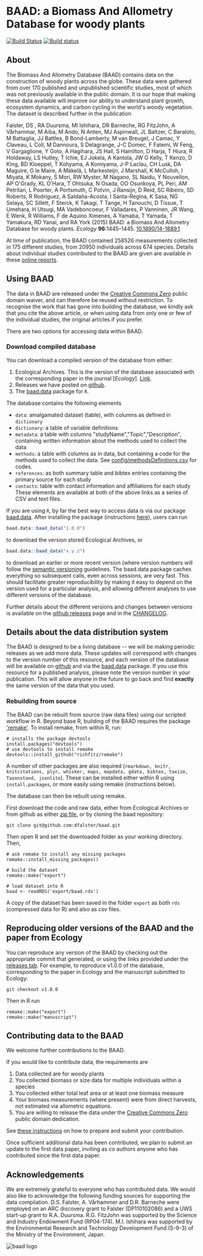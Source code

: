 # BAAD: a Biomass And Allometry Database for woody plants

[![Build Status](https://travis-ci.org/dfalster/baad.png?branch=master)](https://travis-ci.org/dfalster/baad)
[![Build status](https://ci.appveyor.com/api/projects/status/248baerx4grttnwn?svg=true)](https://ci.appveyor.com/project/dfalster/baad)

## About

The Biomass And Allometry Database (BAAD) contains data on the construction of woody plants across the globe. These data were gathered from over 170 published and unpublished scientific studies, most of which was not previously available in the public domain. It is our hope that making these data available will improve our ability to understand plant growth, ecosystem dynamics, and carbon cycling in the world's woody vegetation. The dataset is described further in the publication

Falster, DS , RA Duursma, MI Ishihara, DR Barneche, RG FitzJohn, A Vårhammar, M Aiba, M Ando, N Anten, MJ Aspinwall, JL Baltzer, C Baraloto, M Battaglia, JJ Battles, B Bond-Lamberty, M van Breugel, J Camac, Y Claveau, L Coll, M Dannoura, S Delagrange, J-C Domec, F Fatemi, W Feng, V Gargaglione, Y Goto, A Hagihara, JS Hall, S Hamilton, D Harja, T Hiura, R Holdaway, LS Hutley, T Ichie, EJ Jokela, A Kantola, JW G Kelly, T Kenzo, D King, BD Kloeppel, T Kohyama, A Komiyama, J-P Laclau, CH Lusk, DA Maguire, G le Maire, A Mäkelä, L Markesteijn, J Marshall, K McCulloh, I Miyata, K Mokany, S Mori, RW Myster, M Nagano, SL Naidu, Y Nouvellon, AP O'Grady, KL O'Hara, T Ohtsuka, N Osada, OO Osunkoya, PL Peri, AM Petritan, L Poorter, A Portsmuth, C Potvin, J Ransijn, D Reid, SC Ribeiro, SD Roberts, R Rodríguez, A Saldaña-Acosta, I Santa-Regina, K Sasa, NG Selaya, SC Sillett, F Sterck, K Takagi, T Tange, H Tanouchi, D Tissue, T Umehara, H Utsugi, MA Vadeboncoeur, F Valladares, P Vanninen, JR Wang, E Wenk, R Williams, F de Aquino Ximenes, A Yamaba, T Yamada, T Yamakura, RD Yanai, and RA York (2015) BAAD: a Biomass And Allometry Database for woody plants. *Ecology* **96**:1445–1445. [10.1890/14-1889.1](http://doi.org/10.1890/14-1889.1)

At time of publication, the BAAD contained 258526 measurements collected in 175 different studies, from 20950 individuals across 674 species. Details about individual studies contributed to the BAAD are given are available in these [online reports](https://github.com/dfalster/baad/wiki).

## Using BAAD

The data in BAAD are released under the [Creative Commons Zero](https://creativecommons.org/publicdomain/zero/1.0/) public domain waiver, and can therefore be reused without restriction. To recognise the work that has gone into building the database, we kindly ask that you cite the above article, or when using data from only one or few of the individual studies, the original articles if you prefer.

There are two options for accessing data within BAAD.

### Download compiled database

You can download a compiled version of the database from either:

1. Ecological Archives. This is the version of the database associated with the corresponding paper in the journal [*Ecology*]. [Link](http://www.esapubs.org/archive/ecol/E096/128/).
2. Releases we have posted on [github](https://github.com/dfalster/baad/releases).
3. The [baad.data](https://github.com/traitecoevo/baad.data) package for `R`.

The database contains the following elements

- `data`: amalgamated dataset (table), with columns as defined in `dictionary`
- `dictionary`: a table of variable definitions
- `metadata`: a table with columns "studyName","Topic","Description", containing written information about the methods used to collect the data
- `methods`: a table with columns as in data, but containing a code for the methods used to collect the data. See [config/methodsDefinitions.csv](config/methodsDefinitions.csv) for codes.
- `references`: as both summary table and bibtex entries containing the primary source for each study
- `contacts`: table with contact information and affiliations for each study
These elements are available at both of the above links as a series of CSV and text files.

If you are using `R`, by far the best way to access data is via our package [baad.data](https://github.com/traitecoevo/baad.data).  After installing the package (instructions [here](https://github.com/traitecoevo/baad.data)), users can run

```r
baad.data::baad_data("1.0.0")
```

to download the version stored Ecological Archives, or

```r
baad.data::baad_data("x.y.z")
```

to download an earlier or more recent version (where version numbers will follow the [semantic versioning](http://semver.org) guidelines. The baad.data package caches everything so subsequent calls, even across sessions, are very fast.  This should facilitate greater reproducibility by making it easy to depend on the version used for a particular analysis, and allowing different analyses to use different versions of the database. 

Further details about the different versions and changes between versions is available on the [github releases](https://github.com/dfalster/baad/releases) page and in the [CHANGELOG](CHANGELOG.md).

## Details about the data distribution system

The BAAD is designed to be a living database -- we will be making periodic releases as we add more data. These updates will correspond with changes to the version number of this resource, and each version of the database will be available on [github](https://github.com/dfalster/baad/releases) and via the [baad.data](https://github.com/traitecoevo/baad.data) package. If you use this resource for a published analysis, please note the version number in your publication.  This will allow anyone in the future to go back and find **exactly** the same version of the data that you used.

### Rebuilding from source

The BAAD can be rebuilt from source (raw data files) using our scripted workflow in R. Beyond base R, building of the BAAD requires the package ['remake'](https://github.com/richfitz/remake). To install remake, from within R, run:

```
# installs the package devtools
install.packages("devtools")
# use devtools to install remake
devtools::install_github("richfitz/remake")
```

A number of other packages are also required (`rmarkdown, knitr, knitcitations, plyr, whisker, maps, mapdata, gdata, bibtex, taxize, Taxonstand, jsonlite`). These can be installed either within R using `install.packages`, or more easily using remake (instructions below).

The database can then be rebuilt using remake.

First download the code and raw data, either from Ecological Archives or from github as either [zip file](https://github.com/dfalster/baad/archive/master.zip), or by cloning the baad repository:

```
git clone git@github.com:dfalster/baad.git
```

Then open R and set the downloaded folder as your working directory. Then,

```
# ask remake to install any missing packages
remake::install_missing_packages()

# build the dataset
remake::make("export")

# load dataset into R
baad <- readRDS('export/baad.rds')
````

A copy of the dataset has been saved in the folder `export` as both `rds` (compressed data for R) and also as csv files.

## Reproducing older versions of the BAAD and the paper from Ecology

You can reproduce any version of the BAAD by checking out the appropriate commit that generated, or using the links provided under the [releases tab](https://github.com/dfalster/baad/releases). For example, to reproduce v1.0.0 of the database, corresponding to the paper in Ecology and the manuscript submitted to Ecology:

```
git checkout v1.0.0
```

Then in R run
```
remake::make("export")
remake::make("manuscript")
```

## Contributing data to the BAAD

We welcome further contributions to the BAAD.

If you would like to contribute data, the requirements are

1. Data collected are for woody plants
2. You collected biomass or size data for multiple individuals within a species
3. You collected either total leaf area or at least one biomass measure
4. Your biomass measurements (where present) were from direct harvests, not estimated via allometric equations.
5. You are willing to release the data under the [Creative Commons Zero](https://creativecommons.org/publicdomain/zero/1.0/) public domain dedication.

See [these instructions](CONTRIBUTING.md) on how to prepare and submit your contribution.

Once sufficient additional data has been contributed, we plan to submit an update to the first data paper, inviting as co authors anyone who has contributed since the first data paper.

## Acknowledgements

We are extremely grateful to everyone who has contributed data. We would also like to acknowledge the following funding sources for supporting the data compilation. D.S. Falster, A. Vårhammer and D.R. Barneche were employed on an ARC discovery grant to Falster (DP110102086) and a UWS start-up grant to R.A. Duursma. R.G. FitzJohn was supported by the Science and Industry Endowment Fund (RP04-174). M.I. Ishihara was supported by the Environmental Research and Technology Development Fund (S-9-3) of the Ministry of the Environment, Japan.

![baad logo](https://github.com/dfalster/baad/raw/master/extra/baad.png)
